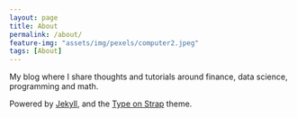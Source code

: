 ```yaml
---
layout: page
title: About
permalink: /about/
feature-img: "assets/img/pexels/computer2.jpeg"
tags: [About]
---
```


My blog where I share thoughts and tutorials around finance, data science, programming and math.

Powered by [Jekyll](http://jekyllrb.com/), and the [Type on Strap](https://github.io/sylhare/Type-on-Strap) theme.

<!--
## Contact 

You can get in touch, leave a message or comment using the form bellow:

<form method="POST" action="https://formspree.io/youness_bouisouden@hotmail.com">
 <div stype="width:80%;text-align:center;">
  <input style="width:80%;display:inline;padding:0.7em 1em;display:inline-block;border-radius:0.2em;border:0.1em solid #888888" name="email" placeholder="Your email" type="email">   
  <textarea style="width:80%;display:block;padding:0.7em 1em;display:inline-block;border-radius:0.2em;border:0.1em solid #888888" name="message" placeholder="Your message"> </textarea>
 </div>
 <button style="background-color:#4CAF50;border:none;color:white;padding: 0.7em 1em;text-align:center;display:inline-block;border-radius:0.2em;border-bottom:0.2em solid #197C20;" onmouseover="this.style.background='#197C20'" onmouseout="this.style.background='#4CAF50'"
  type="submit">Send</button>
</form>
-->